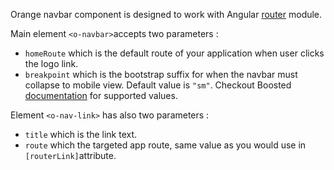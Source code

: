 Orange navbar component is designed to work with Angular [router](https://angular.io/docs/ts/latest/guide/router.html) module.

Main element `<o-navbar>`accepts two parameters :

* `homeRoute` which is the default route of your application when user clicks the logo link.
* `breakpoint` which is the bootstrap suffix for when the navbar must collapse to mobile view. Default value is `"sm"`.
Checkout Boosted [documentation](http://boosted.orange.com/v4-alpha/layout/responsive-utilities/#available-classes) for supported values.

Element `<o-nav-link>` has also two parameters :

* `title` which is the link text.
* `route` which the targeted app route, same value as you would use in `[routerLink]`attribute.